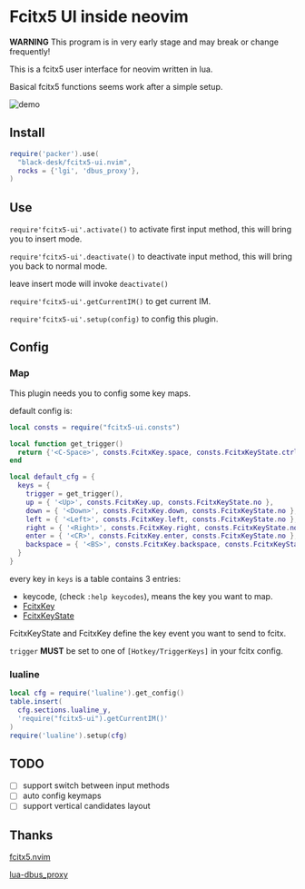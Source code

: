 # Fcitx5 UI inside neovim

**WARNING** This program is in very early stage and may break or change frequently!

This is a fcitx5 user interface for neovim written in lua.

Basical fcitx5 functions seems work after a simple setup.

![demo](../assets/demo.gif)

## Install

```lua
require('packer').use(
  "black-desk/fcitx5-ui.nvim",
  rocks = {'lgi', 'dbus_proxy'},
)
```

## Use

`require'fcitx5-ui'.activate()` to activate first input method, this will bring you to insert mode.

`require'fcitx5-ui'.deactivate()` to deactivate input method, this will bring you back to normal mode.

leave insert mode will invoke `deactivate()`

`require'fcitx5-ui'.getCurrentIM()` to get current IM.

`require'fcitx5-ui'.setup(config)` to config this plugin.

## Config

### Map

This plugin needs you to config some key maps.

default config is:

```lua
local consts = require("fcitx5-ui.consts")

local function get_trigger()
  return {'<C-Space>', consts.FcitxKey.space, consts.FcitxKeyState.ctrl }
end

local default_cfg = {
  keys = {
    trigger = get_trigger(),
    up = { '<Up>', consts.FcitxKey.up, consts.FcitxKeyState.no },
    down = { '<Down>', consts.FcitxKey.down, consts.FcitxKeyState.no },
    left = { '<Left>', consts.FcitxKey.left, consts.FcitxKeyState.no },
    right = { '<Right>', consts.FcitxKey.right, consts.FcitxKeyState.no },
    enter = { '<CR>', consts.FcitxKey.enter, consts.FcitxKeyState.no },
    backspace = { '<BS>', consts.FcitxKey.backspace, consts.FcitxKeyState.no },
  }
}
```

every key in `keys` is a table contains 3 entries:

  - keycode, (check `:help keycodes`), means the key you want to map.
  - [FcitxKey](https://github.com/fcitx/fcitx5/blob/master/src/lib/fcitx-utils/keysymgen.h) 
  - [FcitxKeyState](https://github.com/fcitx/fcitx5/blob/master/src/lib/fcitx-utils/keysym.h)

FcitxKeyState and FcitxKey define the key event you want to send to fcitx.

`trigger` **MUST** be set to one of `[Hotkey/TriggerKeys]` in your fcitx config.

### lualine

```lua
local cfg = require('lualine').get_config()
table.insert(
  cfg.sections.lualine_y,
  'require("fcitx5-ui").getCurrentIM()'
)
require('lualine').setup(cfg)
```

## TODO

- [ ] support switch between input methods
- [ ] auto config keymaps
- [ ] support vertical candidates layout

## Thanks

[fcitx5.nvim](https://github.com/tonyfettes/fcitx5.nvim)

[lua-dbus_proxy](https://github.com/stefano-m/lua-dbus_proxy)
